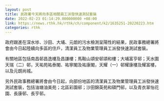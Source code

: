```yaml
---
layout: post
title: 民政署今天將向多區相關員工派發快速測試套裝
date: 2022-02-23 01:14:29.000000000 +08:00
link: https://news.rthk.hk/rthk/ch/component/k2/1635251-20220223.htm
categories: rthk
---
```


政府跟進在深水埗、沙田、大埔、元朗的污水檢測呈陽性的結果，民政事務總署將會由今日起陸續向多區的住戶，清潔員工及物業管理員工派發快速測試套裝。

有關地區包括南昌邨昌逸樓及昌謙樓；馬鞍山頌安邨頌和樓；大埔富亨邨；天水圍天瑞（二）邨，天祐苑祐泰閣、祐寧閣及祐康閣，天耀（一）邨耀康樓及耀富樓，以及元朗尚城。

另外民政事務總署將會由今日起，向部份地區的清潔員工及物業管理員工派發快速測試套裝，包括油塘油美苑；北區彩園邨；沙田錦英苑和碩門邨，以及青衣翠怡花園、長康邨、長亨邨。
